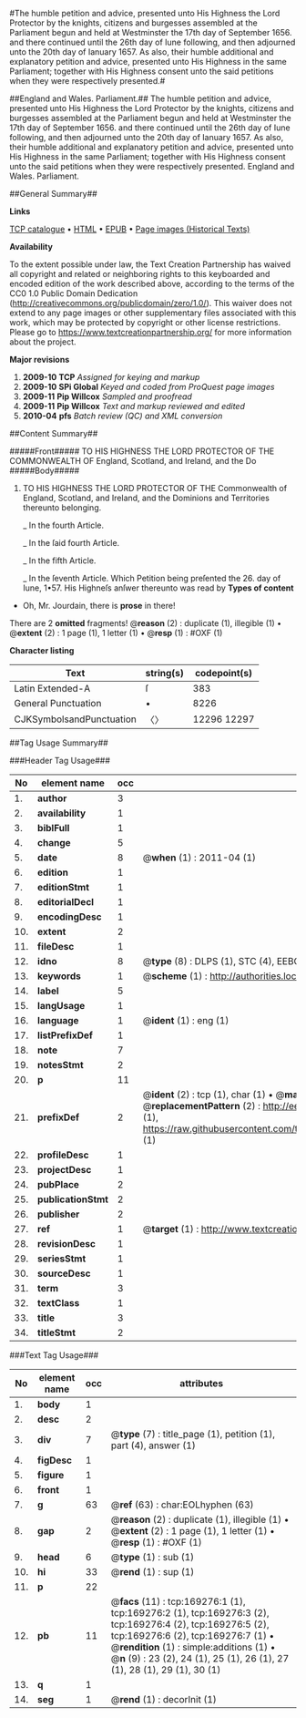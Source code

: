 #The humble petition and advice, presented unto His Highness the Lord Protector by the knights, citizens and burgesses assembled at the Parliament begun and held at Westminster the 17th day of September 1656. and there continued until the 26th day of Iune following, and then adjourned unto the 20th day of Ianuary 1657. As also, their humble additional and explanatory petition and advice, presented unto His Highness in the same Parliament; together with His Highness consent unto the said petitions when they were respectively presented.#

##England and Wales. Parliament.##
The humble petition and advice, presented unto His Highness the Lord Protector by the knights, citizens and burgesses assembled at the Parliament begun and held at Westminster the 17th day of September 1656. and there continued until the 26th day of Iune following, and then adjourned unto the 20th day of Ianuary 1657. As also, their humble additional and explanatory petition and advice, presented unto His Highness in the same Parliament; together with His Highness consent unto the said petitions when they were respectively presented.
England and Wales. Parliament.

##General Summary##

**Links**

[TCP catalogue](http://www.ota.ox.ac.uk/tcp/)  • 
[HTML](http://tei.it.ox.ac.uk/tcp/Texts-HTML/free/A82/A82810.html)  • 
[EPUB](http://tei.it.ox.ac.uk/tcp/Texts-EPUB/free/A82/A82810.epub) • 
[Page images (Historical Texts)](https://historicaltexts.jisc.ac.uk/eebo-99873158e)

**Availability**

To the extent possible under law, the Text Creation Partnership has waived all copyright and related or neighboring rights to this keyboarded and encoded edition of the work described above, according to the terms of the CC0 1.0 Public Domain Dedication (http://creativecommons.org/publicdomain/zero/1.0/). This waiver does not extend to any page images or other supplementary files associated with this work, which may be protected by copyright or other license restrictions. Please go to https://www.textcreationpartnership.org/ for more information about the project.

**Major revisions**

1. __2009-10__ __TCP__ *Assigned for keying and markup*
1. __2009-10__ __SPi Global__ *Keyed and coded from ProQuest page images*
1. __2009-11__ __Pip Willcox__ *Sampled and proofread*
1. __2009-11__ __Pip Willcox__ *Text and markup reviewed and edited*
1. __2010-04__ __pfs__ *Batch review (QC) and XML conversion*

##Content Summary##

#####Front#####
TO HIS HIGHNESS THE LORD PROTECTOR OF THE COMMONWEALTH OF England, Scotland, and Ireland, and the Do
#####Body#####

1. TO HIS HIGHNESS THE LORD PROTECTOR OF THE Commonwealth of England, Scotland, and Ireland, and the Dominions and Territories thereunto belonging.

    _ In the fourth Article.

    _ In the ſaid fourth Article.

    _ In the fifth Article.

    _ In the ſeventh Article.
Which Petition being preſented the 26. day of Iune, 1•57. His Highneſs anſwer thereunto was read by 
**Types of content**

  * Oh, Mr. Jourdain, there is **prose** in there!

There are 2 **omitted** fragments! 
 @__reason__ (2) : duplicate (1), illegible (1)  •  @__extent__ (2) : 1 page (1), 1 letter (1)  •  @__resp__ (1) : #OXF (1)

**Character listing**


|Text|string(s)|codepoint(s)|
|---|---|---|
|Latin Extended-A|ſ|383|
|General Punctuation|•|8226|
|CJKSymbolsandPunctuation|〈〉|12296 12297|

##Tag Usage Summary##

###Header Tag Usage###

|No|element name|occ|attributes|
|---|---|---|---|
|1.|__author__|3||
|2.|__availability__|1||
|3.|__biblFull__|1||
|4.|__change__|5||
|5.|__date__|8| @__when__ (1) : 2011-04 (1)|
|6.|__edition__|1||
|7.|__editionStmt__|1||
|8.|__editorialDecl__|1||
|9.|__encodingDesc__|1||
|10.|__extent__|2||
|11.|__fileDesc__|1||
|12.|__idno__|8| @__type__ (8) : DLPS (1), STC (4), EEBO-CITATION (1), PROQUEST (1), VID (1)|
|13.|__keywords__|1| @__scheme__ (1) : http://authorities.loc.gov/ (1)|
|14.|__label__|5||
|15.|__langUsage__|1||
|16.|__language__|1| @__ident__ (1) : eng (1)|
|17.|__listPrefixDef__|1||
|18.|__note__|7||
|19.|__notesStmt__|2||
|20.|__p__|11||
|21.|__prefixDef__|2| @__ident__ (2) : tcp (1), char (1)  •  @__matchPattern__ (2) : ([0-9\-]+):([0-9IVX]+) (1), (.+) (1)  •  @__replacementPattern__ (2) : http://eebo.chadwyck.com/downloadtiff?vid=$1&page=$2 (1), https://raw.githubusercontent.com/textcreationpartnership/Texts/master/tcpchars.xml#$1 (1)|
|22.|__profileDesc__|1||
|23.|__projectDesc__|1||
|24.|__pubPlace__|2||
|25.|__publicationStmt__|2||
|26.|__publisher__|2||
|27.|__ref__|1| @__target__ (1) : http://www.textcreationpartnership.org/docs/. (1)|
|28.|__revisionDesc__|1||
|29.|__seriesStmt__|1||
|30.|__sourceDesc__|1||
|31.|__term__|3||
|32.|__textClass__|1||
|33.|__title__|3||
|34.|__titleStmt__|2||


###Text Tag Usage###

|No|element name|occ|attributes|
|---|---|---|---|
|1.|__body__|1||
|2.|__desc__|2||
|3.|__div__|7| @__type__ (7) : title_page (1), petition (1), part (4), answer (1)|
|4.|__figDesc__|1||
|5.|__figure__|1||
|6.|__front__|1||
|7.|__g__|63| @__ref__ (63) : char:EOLhyphen (63)|
|8.|__gap__|2| @__reason__ (2) : duplicate (1), illegible (1)  •  @__extent__ (2) : 1 page (1), 1 letter (1)  •  @__resp__ (1) : #OXF (1)|
|9.|__head__|6| @__type__ (1) : sub (1)|
|10.|__hi__|33| @__rend__ (1) : sup (1)|
|11.|__p__|22||
|12.|__pb__|11| @__facs__ (11) : tcp:169276:1 (1), tcp:169276:2 (1), tcp:169276:3 (2), tcp:169276:4 (2), tcp:169276:5 (2), tcp:169276:6 (2), tcp:169276:7 (1)  •  @__rendition__ (1) : simple:additions (1)  •  @__n__ (9) : 23 (2), 24 (1), 25 (1), 26 (1), 27 (1), 28 (1), 29 (1), 30 (1)|
|13.|__q__|1||
|14.|__seg__|1| @__rend__ (1) : decorInit (1)|
